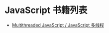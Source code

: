 # JavaScript 书籍列表

- [Multithreaded JavaScript / JavaScript 多线程](/javascript/multithreaded_javascript.html)
